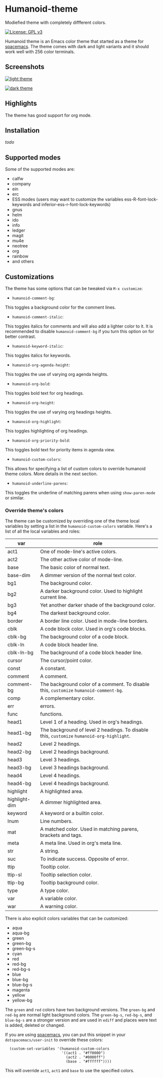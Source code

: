 # Humanoid-theme

Modiefied theme with completely diffferent colors.

[![License: GPL v3](https://img.shields.io/badge/License-GPL%20v3-blue.svg)](https://www.gnu.org/licenses/gpl-3.0)

Humanoid theme is an Emacs color theme that started as a theme for [spacemacs](https://github.com/syl20bnr/spacemacs).
The theme comes with dark and light variants and it should work well with 256 color terminals.

## Screenshots

[![light theme](screenshots/Screenshot_2019-11-10_15-56-41.png)](screenshots/Screenshot_2019-11-10_15-56-41.png)

[![dark theme](screenshots/Screenshot_2019-11-10_15-58-39.png)](screenshots/Screenshot_2019-11-10_15-58-39.png)

## Highlights

The theme has good support for org mode.

## Installation

_todo_

## Supported modes

Some of the supported modes are:

* calfw
* company
* ein
* erc
* ESS modes (users may want to customize the variables ess-R-font-lock-keywords and inferior-ess-r-font-lock-keywords)
* gnus
* helm
* ido
* info
* ledger
* magit
* mu4e
* neotree
* org
* rainbow
* and others

## Customizations

The theme has some options that can be tweaked via `M-x customize`:

* `humanoid-comment-bg`:

This toggles a background color for the comment lines.

* `humanoid-comment-italic`:

This toggles italics for comments and will also add a lighter color to it. It is recommended to disable `humanoid-comment-bg` if you turn this option on for better contrast.

* `humanoid-keyword-italic`:

This toggles italics for keywords.

* `humanoid-org-agenda-height`:

This toggles the use of varying org agenda heights.

* `humanoid-org-bold`:

This toggles bold text for org headings.

* `humanoid-org-height`:

This toggles the use of varying org headings heights.

* `humanoid-org-highlight`:

This toggles highlighting of org headings.

* `humanoid-org-priority-bold`:

This toggles bold text for priority items in agenda view.

* `humanoid-custom-colors`:

This allows for specifying a list of custom colors to override humanoid theme colors. More details in the next section.

* `humanoid-underline-parens`:

This toggles the underline of matching parens when using `show-paren-mode` or similar.

### Override theme's colors

The theme can be customized by overriding one of the theme local variables by setting a list in the `humanoid-custom-colors` variable.
Here's a list of all the local variables and roles:

| var           | role                                                                                              |
|---------------|---------------------------------------------------------------------------------------------------|
| act1          | One of mode-line's active colors.                                                                 |
| act2          | The other active color of mode-line.                                                              |
| base          | The basic color of normal text.                                                                   |
| base-dim      | A dimmer version of the normal text color.                                                        |
| bg1           | The background color.                                                                             |
| bg2           | A darker background color. Used to highlight current line.                                        |
| bg3           | Yet another darker shade of the background color.                                                 |
| bg4           | The darkest background color.                                                                     |
| border        | A border line color. Used in mode-line borders.                                                   |
| cblk          | A code block color. Used in org's code blocks.                                                    |
| cblk-bg       | The background color of a code block.                                                             |
| cblk-ln       | A code block header line.                                                                         |
| cblk-ln-bg    | The background of a code block header line.                                                       |
| cursor        | The cursor/point color.                                                                           |
| const         | A constant.                                                                                       |
| comment       | A comment.                                                                                        |
| comment-bg    | The background color of a comment. To disable this, `customize` `humanoid-comment-bg`.     |
| comp          | A complementary color.                                                                            |
| err           | errors.                                                                                           |
| func          | functions.                                                                                        |
| head1         | Level 1 of a heading. Used in org's headings.                                                     |
| head1-bg      | The background of level 2 headings. To disable this, `customize` `humanoid-org-highlight`. |
| head2         | Level 2 headings.                                                                                 |
| head2-bg      | Level 2 headings background.                                                                      |
| head3         | Level 3 headings.                                                                                 |
| head3-bg      | Level 3 headings background.                                                                      |
| head4         | Level 4 headings.                                                                                 |
| head4-bg      | Level 4 headings background.                                                                      |
| highlight     | A highlighted area.                                                                               |
| highlight-dim | A dimmer highlighted area.                                                                        |
| keyword       | A keyword or a builtin color.                                                                     |
| lnum          | Line numbers.                                                                                     |
| mat           | A matched color. Used in matching parens, brackets and tags.                                      |
| meta          | A meta line. Used in org's meta line.                                                             |
| str           | A string.                                                                                         |
| suc           | To indicate success. Opposite of error.                                                           |
| ttip          | Tooltip color.                                                                                    |
| ttip-sl       | Tooltip selection color.                                                                          |
| ttip-bg       | Tooltip background color.                                                                         |
| type          | A type color.                                                                                     |
| var           | A variable color.                                                                                 |
| war           | A warning color.                                                                                  |


There is also explicit colors variables that can be customized:

* aqua
* aqua-bg
* green
* green-bg
* green-bg-s
* cyan
* red
* red-bg
* red-bg-s
* blue
* blue-bg
* blue-bg-s
* magenta
* yellow
* yellow-bg

The `green` and `red` colors have two background versions. The `green-bg` and  `red-bg` are normal light background colors.
The `green-bg-s`, `red-bg-s`, and `blue-bg-s` are a stronger version and are used in `ediff` and places were text is added, deleted or changed.

If you are using [spacemacs](https://github.com/syl20bnr/spacemacs), you can put this snippet in your `dotspacemacs/user-init` to override these colors:

```elisp
  (custom-set-variables '(humanoid-custom-colors
                          '((act1 . "#ff0000")
                            (act2 . "#0000ff")
                            (base . "#ffffff"))))
```

This will override `act1`, `act1` and `base` to use the specified colors.
